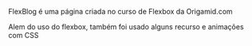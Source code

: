 FlexBlog é uma página criada no curso de Flexbox da Origamid.com

Alem do uso do flexbox, também foi usado alguns recurso e animações com CSS